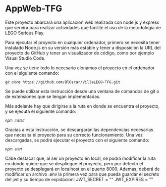# AppWeb-TFG
Este proyecto abarcará una aplicacion web realizada con node js y express que servirá para realizar actividades que facilite el uso de la metodologia de LEGO Serious Play.

Para ejecutar el proyecto en cualquier ordenador, primero se necesita tener 
instalado Node.js en su versión más estable y tener a disposición la URL del 
proyecto de GitHub y tener un visualizador de código, como por ejemplo 
Visual Studio Code.

Una vez se tiene todo lo necesario clonamos el proyecto en el ordenador con 
el siguiente comando:

`g𝑖𝑡 𝑐𝑙𝑜𝑛𝑒 https://github.com/BlOscar/VillaLEGO-TFG.git`

Se puede utilizar esta instrucción desde una ventana de comandos de git o 
de extensiones que se tengan implementadas. 

Más adelante hay que dirigirse a la ruta en donde se encuentra el proyecto, 
y se ejecuta el siguiente comando: 

`n𝑝𝑚 𝑖𝑛𝑠𝑡𝑎𝑙𝑙`

Gracias a esta instrucción, se descargarán las dependencias necesarias que 
necesita el proyecto para su correcto funcionamiento. Una vez descargadas, 
se podrá ejecutar el proyecto con el siguiente comando:

`n𝑝𝑚 𝑠𝑡𝑎𝑟𝑡`
 
Cabe destacar que, al ser un proyecto en local, se podrá modificar la ruta en 
donde quiere que se despliegue el proyecto, pero por defecto el proyecto se 
desplegará en localhost en el puerto 8000. Ademas, deberá de modificar un archivo .env la primera vez para que pueda guardar el secreto del jwt y su tiempo de expidacion:
JWT_SECRET = ""
JWT_EXPIRES = ""
